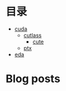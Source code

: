 # 目录

- [cuda](doc/cuda/README.md)
  - [cutlass](doc/cuda/cutlass/README.md)
    - [cute](doc/cuda/cutlass/cute/README.md)
  - [ptx](doc/cuda/ptx/README.md)
- [eda](doc/eda/README.md)

# Blog posts
<!-- BLOG-POST-LIST:START -->
<!-- BLOG-POST-LIST:END -->